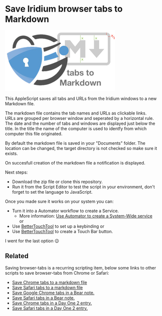 # Save Iridium browser tabs to Markdown

![Iridium tabs to Markdown](img/Iridium-tabs-to-Markdown.png)

This AppleScript saves all tabs and URLs from the Iridium windows to a new Markdown file.

The markdown file contains the tab names and URLs as clickable links.
URLs are grouped per browser window and seperated by a horizontal rule.
The date and the number of tabs and windows are displayed just below the title. In the title the name of the computer is used to identfy from which computer this file originated.

By default the markdown file is saved in your "Documents" folder. The location can be changed, the target directory is not checked so make sure it exists.

On succesfull creation of the markdown file a notification is displayed.

Next steps:

- Download the zip file or clone this repository.
- Run it from the Script Editor to test the script in your environment, don't forget to set the language to JavaScript.

Once you made sure it works on your system you can:

- Turn it into a Automator workflow to create a Service.
  - More information: [Use Automator to create a System-Wide service](https://developer.apple.com/library/content/documentation/LanguagesUtilities/Conceptual/MacAutomationScriptingGuide/MakeaSystem-WideService.html) or
- Use [BetterTouchTool](https://www.boastr.net) to set up a keybinding or
- Use [BetterTouchTool](https://www.boastr.net) to create a Touch Bar button.

I went for the last option 😉

## Related

Saving browser-tabs is a recurring scripting item, below some links to other scripts to save browser-tabs from Chrome or Safari:

- [Save Chrome tabs to a markdown file](https://github.com/tIsGoud/save-chrome-tabs-to-markdown)
- [Save Safari tabs to a markdown file](https://github.com/tIsGoud/save-safari-tabs-to-markdown)
- [Save Google Chrome tabs in a Bear note.](https://github.com/tIsGoud/save-chrome-tabs-to-bear)
- [Save Safari tabs in a Bear note.](https://github.com/tIsGoud/save-safari-tabs-to-bear)
- [Save Chrome tabs in a Day One 2 entry.](https://github.com/tIsGoud/save-chrome-tabs-to-day-one)
- [Save Safari tabs in a Day One 2 entry.](https://github.com/tIsGoud/save-safari-tabs-to-day-one)
